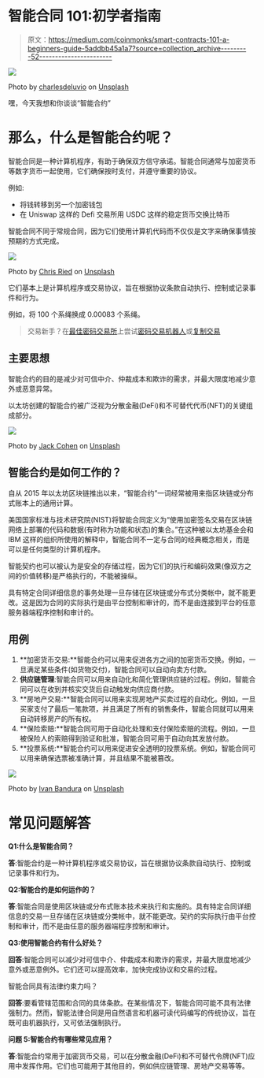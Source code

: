 # 智能合同 101:初学者指南

> 原文：<https://medium.com/coinmonks/smart-contracts-101-a-beginners-guide-5addbb45a1a7?source=collection_archive---------52----------------------->

![](img/d670166c31e8aa3078aeeb3d6e13690b.png)

Photo by [charlesdeluvio](https://unsplash.com/@charlesdeluvio?utm_source=medium&utm_medium=referral) on [Unsplash](https://unsplash.com?utm_source=medium&utm_medium=referral)

嘿，今天我想和你谈谈“智能合约”

# 那么，什么是智能合约呢？

智能合同是一种计算机程序，有助于确保双方信守承诺。智能合同通常与加密货币等数字货币一起使用，它们确保按时支付，并遵守重要的协议。

例如:

*   将钱转移到另一个加密钱包
*   在 Uniswap 这样的 Defi 交易所用 USDC 这样的稳定货币交换比特币

智能合同不同于常规合同，因为它们使用计算机代码而不仅仅是文字来确保事情按预期的方式完成。

![](img/5e233e37ed08ac00040890e3683e1d95.png)

Photo by [Chris Ried](https://unsplash.com/@cdr6934?utm_source=medium&utm_medium=referral) on [Unsplash](https://unsplash.com?utm_source=medium&utm_medium=referral)

它们基本上是计算机程序或交易协议，旨在根据协议条款自动执行、控制或记录事件和行为。

例如，将 100 个系绳换成 0.00083 个系绳。

> 交易新手？在[最佳密码交易所](/coinmonks/crypto-exchange-dd2f9d6f3769)上尝试[密码交易机器人](/coinmonks/crypto-trading-bot-c2ffce8acb2a)或[复制交易](/coinmonks/top-10-crypto-copy-trading-platforms-for-beginners-d0c37c7d698c)

## 主要思想

智能合约的目的是减少对可信中介、仲裁成本和欺诈的需求，并最大限度地减少意外或恶意异常。

以太坊创建的智能合约被广泛视为分散金融(DeFi)和不可替代代币(NFT)的关键组成部分。

![](img/5e2fcbaf6e6c6151a39017ddb7d567ed.png)

Photo by [Jack Cohen](https://unsplash.com/@jackcohen?utm_source=medium&utm_medium=referral) on [Unsplash](https://unsplash.com?utm_source=medium&utm_medium=referral)

## 智能合约是如何工作的？

自从 2015 年以太坊区块链推出以来，“智能合约”一词经常被用来指区块链或分布式账本上的通用计算。

美国国家标准与技术研究院(NIST)将智能合同定义为“使用加密签名交易在区块链网络上部署的代码和数据(有时称为功能和状态)的集合。”在这种被以太坊基金会和 IBM 这样的组织所使用的解释中，智能合同不一定与合同的经典概念相关，而是可以是任何类型的计算机程序。

智能契约也可以被认为是安全的存储过程，因为它们的执行和编码效果(像双方之间的价值转移)是严格执行的，不能被操纵。

具有特定合同详细信息的事务处理一旦存储在区块链或分布式分类帐中，就不能更改。这是因为合同的实际执行是由平台控制和审计的，而不是由连接到平台的任意服务器端程序控制和审计的。

## 用例

1.  **加密货币交易:**智能合约可以用来促进各方之间的加密货币交换。例如，一旦满足某些条件(如货物交付)，智能合同可以自动向卖方付款。
2.  **供应链管理**:智能合同可以用来自动化和简化管理供应链的过程。例如，智能合同可以在收到并核实交货后自动触发向供应商付款。
3.  **房地产交易:**智能合同可以用来实现房地产买卖过程的自动化。例如，一旦买家支付了最后一笔款项，并且满足了所有的销售条件，智能合同就可以用来自动转移房产的所有权。
4.  **保险索赔:**智能合同可用于自动化处理和支付保险索赔的流程。例如，一旦被保险人的索赔得到验证和批准，智能合同可用于自动向其发放付款。
5.  **投票系统:**智能合约可以用来促进安全透明的投票系统。例如，智能合同可以用来确保选票被准确计算，并且结果不能被篡改。

![](img/cc1dc338ac241324d7e0dbe0d10afaaf.png)

Photo by [Ivan Bandura](https://unsplash.com/@unstable_affliction?utm_source=medium&utm_medium=referral) on [Unsplash](https://unsplash.com?utm_source=medium&utm_medium=referral)

# 常见问题解答

**Q1:什么是智能合同？**

**答**:智能合约是一种计算机程序或交易协议，旨在根据协议条款自动执行、控制或记录事件和行为。

**Q2:智能合约是如何运作的？**

**答**:智能合同是使用区块链或分布式账本技术来执行和实施的。具有特定合同详细信息的交易一旦存储在区块链或分类帐中，就不能更改。契约的实际执行由平台控制和审计，而不是由任意的服务器端程序控制和审计。

**Q3:使用智能合约有什么好处？**

**回答**:智能合同可以减少对可信中介、仲裁成本和欺诈的需求，并最大限度地减少意外或恶意例外。它们还可以提高效率，加快完成协议和交易的过程。

智能合同具有法律约束力吗？

**回答**:要看管辖范围和合同的具体条款。在某些情况下，智能合同可能不具有法律强制力。然而，智能法律合同是用自然语言和机器可读代码编写的传统协议，旨在既可由机器执行，又可依法强制执行。

**问题 5:智能合约有哪些常见应用？**

**答**:智能合约常用于加密货币交易，可以在分散金融(DeFi)和不可替代令牌(NFT)应用中发挥作用。它们也可能用于其他目的，例如供应链管理、房地产交易等等。